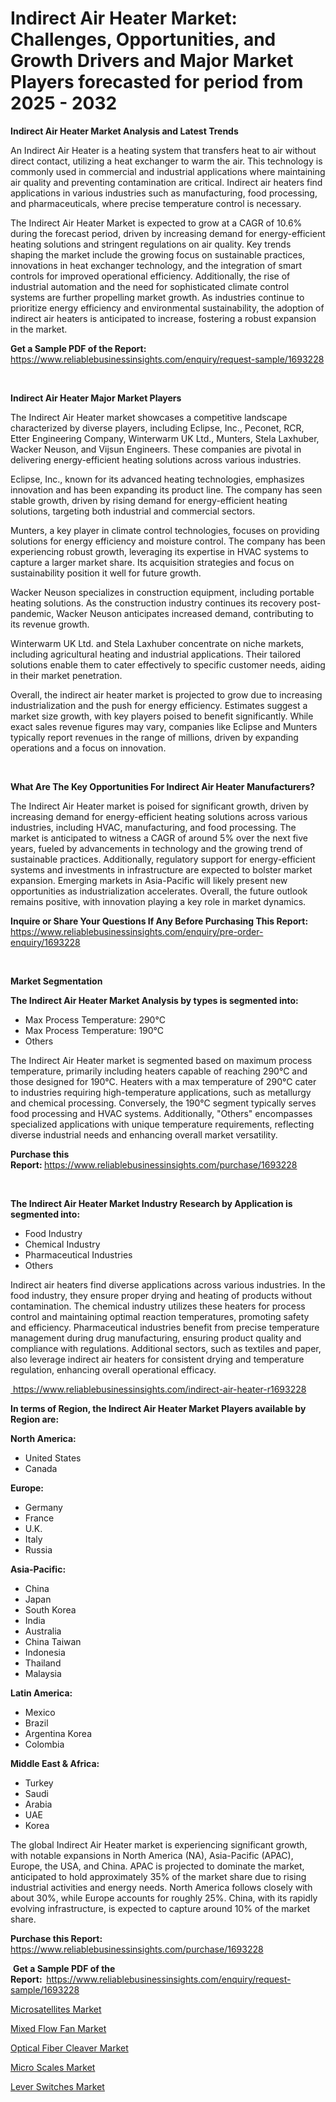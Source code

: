 <p><h1>Indirect Air Heater Market: Challenges, Opportunities, and Growth Drivers and Major Market Players forecasted for period from 2025 - 2032</h1></p><p><strong>Indirect Air Heater Market Analysis and Latest Trends</strong></p>
<p><p>An Indirect Air Heater is a heating system that transfers heat to air without direct contact, utilizing a heat exchanger to warm the air. This technology is commonly used in commercial and industrial applications where maintaining air quality and preventing contamination are critical. Indirect air heaters find applications in various industries such as manufacturing, food processing, and pharmaceuticals, where precise temperature control is necessary.</p><p>The Indirect Air Heater Market is expected to grow at a CAGR of 10.6% during the forecast period, driven by increasing demand for energy-efficient heating solutions and stringent regulations on air quality. Key trends shaping the market include the growing focus on sustainable practices, innovations in heat exchanger technology, and the integration of smart controls for improved operational efficiency. Additionally, the rise of industrial automation and the need for sophisticated climate control systems are further propelling market growth. As industries continue to prioritize energy efficiency and environmental sustainability, the adoption of indirect air heaters is anticipated to increase, fostering a robust expansion in the market.</p></p>
<p><strong>Get a Sample PDF of the Report:&nbsp;</strong> <a href="https://www.reliablebusinessinsights.com/enquiry/request-sample/1693228?utm_campaign=1847&utm_medium=2&utm_source=Github&utm_content=ia&utm_term=19022025&utm_id=indirect-air-heater">https://www.reliablebusinessinsights.com/enquiry/request-sample/1693228</a></p>
<p>&nbsp;</p>
<p><strong>Indirect Air Heater Major Market Players</strong></p>
<p><p>The Indirect Air Heater market showcases a competitive landscape characterized by diverse players, including Eclipse, Inc., Peconet, RCR, Etter Engineering Company, Winterwarm UK Ltd., Munters, Stela Laxhuber, Wacker Neuson, and Vijsun Engineers. These companies are pivotal in delivering energy-efficient heating solutions across various industries.</p><p>Eclipse, Inc., known for its advanced heating technologies, emphasizes innovation and has been expanding its product line. The company has seen stable growth, driven by rising demand for energy-efficient heating solutions, targeting both industrial and commercial sectors.</p><p>Munters, a key player in climate control technologies, focuses on providing solutions for energy efficiency and moisture control. The company has been experiencing robust growth, leveraging its expertise in HVAC systems to capture a larger market share. Its acquisition strategies and focus on sustainability position it well for future growth.</p><p>Wacker Neuson specializes in construction equipment, including portable heating solutions. As the construction industry continues its recovery post-pandemic, Wacker Neuson anticipates increased demand, contributing to its revenue growth.</p><p>Winterwarm UK Ltd. and Stela Laxhuber concentrate on niche markets, including agricultural heating and industrial applications. Their tailored solutions enable them to cater effectively to specific customer needs, aiding in their market penetration.</p><p>Overall, the indirect air heater market is projected to grow due to increasing industrialization and the push for energy efficiency. Estimates suggest a market size growth, with key players poised to benefit significantly. While exact sales revenue figures may vary, companies like Eclipse and Munters typically report revenues in the range of millions, driven by expanding operations and a focus on innovation.</p></p>
<p>&nbsp;</p>
<p><strong>What Are The Key Opportunities For Indirect Air Heater Manufacturers?</strong></p>
<p><p>The Indirect Air Heater market is poised for significant growth, driven by increasing demand for energy-efficient heating solutions across various industries, including HVAC, manufacturing, and food processing. The market is anticipated to witness a CAGR of around 5% over the next five years, fueled by advancements in technology and the growing trend of sustainable practices. Additionally, regulatory support for energy-efficient systems and investments in infrastructure are expected to bolster market expansion. Emerging markets in Asia-Pacific will likely present new opportunities as industrialization accelerates. Overall, the future outlook remains positive, with innovation playing a key role in market dynamics.</p></p>
<p><strong>Inquire or Share Your Questions If Any Before Purchasing This Report:</strong> <a href="https://www.reliablebusinessinsights.com/enquiry/pre-order-enquiry/1693228?utm_campaign=1847&utm_medium=2&utm_source=Github&utm_content=ia&utm_term=19022025&utm_id=indirect-air-heater">https://www.reliablebusinessinsights.com/enquiry/pre-order-enquiry/1693228</a></p>
<p>&nbsp;</p>
<p><strong>Market Segmentation</strong></p>
<p><strong>The Indirect Air Heater Market Analysis by types is segmented into:</strong></p>
<p><ul><li>Max Process Temperature: 290°C</li><li>Max Process Temperature: 190°C</li><li>Others</li></ul></p>
<p><p>The Indirect Air Heater market is segmented based on maximum process temperature, primarily including heaters capable of reaching 290°C and those designed for 190°C. Heaters with a max temperature of 290°C cater to industries requiring high-temperature applications, such as metallurgy and chemical processing. Conversely, the 190°C segment typically serves food processing and HVAC systems. Additionally, "Others" encompasses specialized applications with unique temperature requirements, reflecting diverse industrial needs and enhancing overall market versatility.</p></p>
<p><strong>Purchase this Report:&nbsp;</strong><a href="https://www.reliablebusinessinsights.com/purchase/1693228?utm_campaign=1847&utm_medium=2&utm_source=Github&utm_content=ia&utm_term=19022025&utm_id=indirect-air-heater">https://www.reliablebusinessinsights.com/purchase/1693228</a></p>
<p>&nbsp;</p>
<p><strong>The Indirect Air Heater Market Industry Research by Application is segmented into:</strong></p>
<p><ul><li>Food Industry</li><li>Chemical Industry</li><li>Pharmaceutical Industries</li><li>Others</li></ul></p>
<p><p>Indirect air heaters find diverse applications across various industries. In the food industry, they ensure proper drying and heating of products without contamination. The chemical industry utilizes these heaters for process control and maintaining optimal reaction temperatures, promoting safety and efficiency. Pharmaceutical industries benefit from precise temperature management during drug manufacturing, ensuring product quality and compliance with regulations. Additional sectors, such as textiles and paper, also leverage indirect air heaters for consistent drying and temperature regulation, enhancing overall operational efficacy.</p></p>
<p><a href="https://www.reliablebusinessinsights.com/indirect-air-heater-r1693228?utm_campaign=1847&utm_medium=2&utm_source=Github&utm_content=ia&utm_term=19022025&utm_id=indirect-air-heater">&nbsp;https://www.reliablebusinessinsights.com/indirect-air-heater-r1693228</a></p>
<p><strong>In terms of Region, the Indirect Air Heater Market Players available by Region are:</strong></p>
<p>
    <p> <strong> North America: </strong>
        <ul>
            <li>United States</li>
            <li>Canada</li>
        </ul>
        </p> 
    <p> <strong> Europe: </strong>
        <ul>
            <li>Germany</li>
            <li>France</li>
            <li>U.K.</li>
            <li>Italy</li>
            <li>Russia</li>
        </ul>
        </p> 
    <p> <strong> Asia-Pacific: </strong>
        <ul>
            <li>China</li>
            <li>Japan</li>
            <li>South Korea</li>
            <li>India</li>
            <li>Australia</li>
            <li>China Taiwan</li>
            <li>Indonesia</li>
            <li>Thailand</li>
            <li>Malaysia</li>
        </ul>
        </p> 
    <p> <strong> Latin America: </strong>
        <ul>
            <li>Mexico</li>
            <li>Brazil</li>
            <li>Argentina Korea</li>
            <li>Colombia</li>
        </ul>
        </p> 
    <p> <strong> Middle East & Africa: </strong>
        <ul>
            <li>Turkey</li>
            <li>Saudi</li>
            <li>Arabia</li>
            <li>UAE</li>
            <li>Korea</li>
        </ul>
    </p>
    </p>
<p><p>The global Indirect Air Heater market is experiencing significant growth, with notable expansions in North America (NA), Asia-Pacific (APAC), Europe, the USA, and China. APAC is projected to dominate the market, anticipated to hold approximately 35% of the market share due to rising industrial activities and energy needs. North America follows closely with about 30%, while Europe accounts for roughly 25%. China, with its rapidly evolving infrastructure, is expected to capture around 10% of the market share.</p></p>
<p><strong>Purchase this Report: </strong><a href="https://www.reliablebusinessinsights.com/purchase/1693228?utm_campaign=1847&utm_medium=2&utm_source=Github&utm_content=ia&utm_term=19022025&utm_id=indirect-air-heater">https://www.reliablebusinessinsights.com/purchase/1693228</a></p>
<p>&nbsp;<strong>Get a Sample PDF of the Report:&nbsp;&nbsp;</strong><a href="https://www.reliablebusinessinsights.com/enquiry/request-sample/1693228?utm_campaign=1847&utm_medium=2&utm_source=Github&utm_content=ia&utm_term=19022025&utm_id=indirect-air-heater">https://www.reliablebusinessinsights.com/enquiry/request-sample/1693228</a></p>
<p><strong></strong></p>
<p><p><a href="https://github.com/elodielamto06/Market-Research-Report-List-1/blob/main/microsatellites-market.md?utm_campaign=1847&utm_medium=2&utm_source=Github&utm_content=ia&utm_term=19022025&utm_id=indirect-air-heater">Microsatellites Market</a></p><p><a href="https://github.com/donkalucine10/Market-Research-Report-List-1/blob/main/mixed-flow-fan-market.md?utm_campaign=1847&utm_medium=2&utm_source=Github&utm_content=ia&utm_term=19022025&utm_id=indirect-air-heater">Mixed Flow Fan Market</a></p><p><a href="https://github.com/feeqahrndz/Market-Research-Report-List-1/blob/main/optical-fiber-cleaver-market.md?utm_campaign=1847&utm_medium=2&utm_source=Github&utm_content=ia&utm_term=19022025&utm_id=indirect-air-heater">Optical Fiber Cleaver Market</a></p><p><a href="https://github.com/taxyevgwlle/Market-Research-Report-List-1/blob/main/micro-scales-market.md?utm_campaign=1847&utm_medium=2&utm_source=Github&utm_content=ia&utm_term=19022025&utm_id=indirect-air-heater">Micro Scales Market</a></p><p><a href="https://github.com/kaqiewan/Market-Research-Report-List-1/blob/main/lever-switches-market.md?utm_campaign=1847&utm_medium=2&utm_source=Github&utm_content=ia&utm_term=19022025&utm_id=indirect-air-heater">Lever Switches Market</a></p></p>